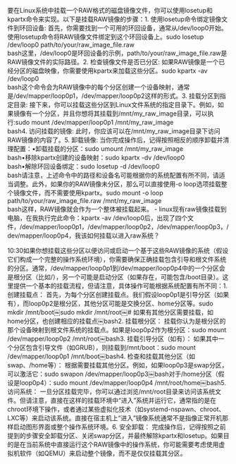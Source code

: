 要在Linux系统中挂载一个RAW格式的磁盘镜像文件，你可以使用losetup和kpartx命令来实现。以下是挂载RAW镜像的步骤：1. 使用losetup命令绑定镜像文件到环回设备: 首先，你需要找到一个可用的环回设备，通常从/dev/loop0开始。使用losetup命令将RAW镜像文件绑定到这个环回设备上。sudo losetup /dev/loop0 path/to/your/raw_image_file.raw  
bash这里，/dev/loop0是环回设备的示例，path/to/your/raw_image_file.raw是RAW镜像文件的实际路径。2. 检查镜像文件是否已分区: 如果RAW镜像是一个已经分区的磁盘映像，你需要使用kpartx来加载这些分区。sudo kpartx -av /dev/loop0  
bash这个命令会为RAW镜像中的每个分区创建一个设备映射，通常是/dev/mapper/loop0p1，/dev/mapper/loop0p2这样的形式。3. 挂载分区到指定目录: 接下来，你可以挂载这些分区到Linux文件系统的指定目录下。例如，如果镜像有一个分区，并且你想将其挂载到/mnt/my_raw_image目录，可以执行:sudo mount /dev/mapper/loop0p1 /mnt/my_raw_image  
bash4. 访问挂载的镜像: 此时，你应该可以在/mnt/my_raw_image目录下访问RAW镜像的内容了。5. 卸载镜像: 当你完成操作后，记得按照相反的顺序卸载并清理配置：•卸载挂载的分区：sudo umount /mnt/my_raw_image  
bash•移除kpartx创建的设备映射：sudo kpartx -dv /dev/loop0  
bash•解除环回设备绑定：sudo losetup -d /dev/loop0  
bash请注意，上述命令中的路径和设备名可能根据你的系统配置有所不同，请适当调整。此外，如果你的RAW镜像未分区，那么可以直接使用-o loop选项挂载整个镜像文件，而不需要使用kpartx。sudo mount -o loop path/to/your/raw_image_file.raw /mnt/my_raw_image  
bash这样，RAW镜像就会作为一个整体被挂载起来。
    - linux现有raw镜像挂载到电脑，在我执行完此命令：kpartx -av /dev/loop0后，出现了四个文件，/dev/mapper/loop0p1，/dev/mapper/loop0p2，/dev/mapper/loop0p3，/dev/mapper/loop0p4，我该如何挂载以进入raw系统？

10:30如果你想挂载这些分区以便访问或启动一个基于这些RAW镜像的系统（假设它们构成一个完整的操作系统环境），你需要确保正确挂载包含引导和根文件系统的分区。通常，/dev/mapper/loop0p1到/dev/mapper/loop0p4中的一个分区会是根分区（比如/），另一个可能是启动分区（如果存在，可能包含/boot目录）。这里提供一个基本的挂载流程，但请注意，具体操作可能根据系统配置有所不同：1. 创建挂载点： 首先，为每个分区创建挂载点。我们假设loop0p1是引导分区（如果有），而loop0p2是根分区，其他分区可能是交换分区、home分区等。sudo mkdir /mnt/boot￼sudo mkdir /mnt/root￼# 如果有其他分区需要挂载，如home分区，也创建相应的挂载点￼bash2. 挂载根分区： 挂载你认为是根分区的那个设备映射到根文件系统的挂载点。如果是loop0p2作为根分区：sudo mount /dev/mapper/loop0p2 /mnt/root￼bash3. 挂载引导分区（如有）： 如果其中一个分区包含引导文件（如GRUB），则挂载到/mnt/boot：sudo mount /dev/mapper/loop0p1 /mnt/boot￼bash4. 检查和挂载其他分区（如swap、/home等）： 根据需要挂载其他分区。例如，如果loop0p3是swap分区，可以激活它：sudo swapon /dev/mapper/loop0p3￼bash对于/home分区（假设是loop0p4）：sudo mount /dev/mapper/loop0p4 /mnt/root/home￼bash5. 访问系统： 一旦分区挂载完毕，你可以通过浏览/mnt/root目录来访问该系统文件。但请注意，直接在这样的挂载环境中“进入”系统并运行它，通常指的是在chroot环境下操作，或者通过某些虚拟化技术（如systemd-nspawn、chroot、LXC等）来启动该系统。直接在宿主机上“进入”镜像系统通常不是指像正常开机那样启动图形界面或整个操作系统环境。6. 安全卸载： 完成操作后，记得按照之前提到的步骤安全卸载分区、关闭swap分区，并最终解除kpartx和losetup。如果目的是在当前系统中直接运行这个RAW镜像中的操作系统，你可能需要考虑使用虚拟机软件（如QEMU）来启动整个镜像，而不是仅仅挂载其分区。